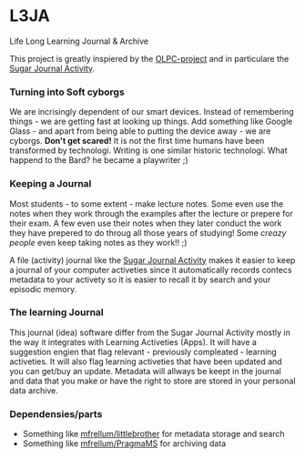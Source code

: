 L3JA
====

Life Long Learning Journal &amp; Archive

This project is greatly inspiered by the [OLPC-project](http://wiki.laptop.org/go/The_OLPC_Wiki) and in particulare the [Sugar Journal Activity](http://wiki.laptop.org/go/Journal_Activity). 

### Turning into Soft cyborgs
We are incrisingly dependent of our smart devices. Instead of remembering things - we are getting fast at looking up things. Add something like Google Glass - and apart from being able to putting the device away - we are cyborgs. **Don't get scared!** It is not the first time humans have been transformed by technologi. Writing is one similar historic technologi. What happend to the Bard? he became a playwriter ;)

### Keeping a Journal
Most students - to some extent - make lecture notes. Some even use the notes when they work through the examples after the lecture or prepere for their exam. A few even use their notes when they later conduct the work they have prepered to do throug all those years of studying! Some *creazy people* even keep taking notes as they work!! ;)

A file (activity) journal like the [Sugar Journal Activity](http://wiki.laptop.org/go/Journal_Activity) makes it easier to keep a journal of your computer activeties since it automatically records contecs metadata to your activety so it is easier to recall it by search and your episodic memory.

### The learning Journal
This journal (idea) software differ from the Sugar Journal Activity mostly in the way it integrates with Learning Activeties (Apps). It will have a suggestion engien that flag relevant - previously compleated - learning activeties. It will also flag learning activeties that have been updated and you can get/buy an update. Metadata will allways be keept in the journal and data that you make or have the right to store are stored in your personal data archive.

### Dependensies/parts
- Something like [mfrellum/littlebrother](https://github.com/mfrellum/littlebrother) for metadata storage and search
- Something like [mfrellum/PragmaMS](https://github.com/mfrellum/PragmaMS) for archiving data

